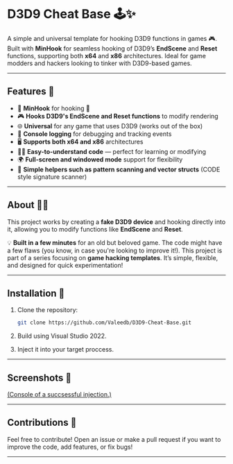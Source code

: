 # D3D9 Cheat Base 🕹️✨

A simple and universal template for hooking D3D9 functions in games 🎮. Built with **MinHook** for seamless hooking of D3D9’s **EndScene** and **Reset** functions, supporting both **x64** and **x86** architectures. Ideal for game modders and hackers looking to tinker with D3D9-based games.

---

## Features 🚀

- 🔌 **MinHook** for hooking 🧲
- 🎮 **Hooks D3D9's EndScene and Reset functions** to modify rendering
- 🌐 **Universal** for any game that uses D3D9 (works out of the box)
- 💬 **Console logging** for debugging and tracking events
- 🖥️ **Supports both x64 and x86** architectures
- 🧑‍💻 **Easy-to-understand code** — perfect for learning or modifying
- 🌍 **Full-screen and windowed mode** support for flexibility
- 🔧 **Simple helpers such as pattern scanning and vector structs** (CODE style signature scanner)

---

## About 🧑‍💻

This project works by creating a **fake D3D9 device** and hooking directly into it, allowing you to modify functions like **EndScene** and **Reset**.

💡 **Built in a few minutes** for an old but beloved game. The code might have a few flaws (you know, in case you're looking to improve it!). This project is part of a series focusing on **game hacking templates**. It’s simple, flexible, and designed for quick experimentation!

---

## Installation 🔧

1. Clone the repository:
   ```bash
   git clone https://github.com/Valeedb/D3D9-Cheat-Base.git
   ```

2. Build using Visual Studio 2022.

3. Inject it into your target proccess.

---

## Screenshots 📸

[(Console of a succsessful injection.)](https://imgur.com/cVhA6I0)

---

## Contributions 🤝

Feel free to contribute! Open an issue or make a pull request if you want to improve the code, add features, or fix bugs!

---
